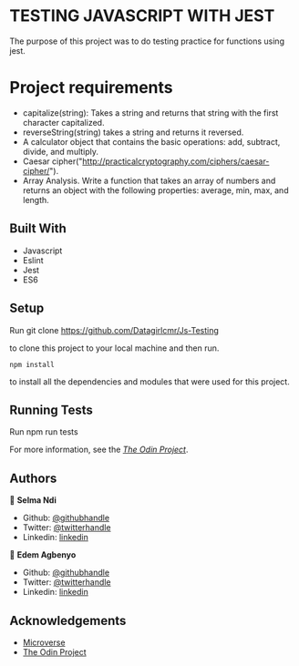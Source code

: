 # TESTING JAVASCRIPT WITH JEST
The purpose of this project was to do testing practice for functions using jest. 

# Project requirements
- capitalize(string): Takes a string and returns that string with the first character capitalized.
- reverseString(string) takes a string and returns it reversed.
- A calculator object that contains the basic operations: add, subtract, divide, and multiply.
- Caesar cipher("http://practicalcryptography.com/ciphers/caesar-cipher/").
- Array Analysis. Write a function that takes an array of numbers and returns an object with the following properties: average, min, max, and length.

   
## Built With

- Javascript
- Eslint
- Jest
- ES6

## Setup

Run
    git clone https://github.com/Datagirlcmr/Js-Testing

to clone this project to your local machine and then run.

    npm install

to install all the dependencies and modules that were used for this project.

## Running Tests
 Run
    npm run tests

For more information, see the
[*The Odin Project*](https://www.theodinproject.com/courses/javascript/lessons/testing-practice).
## Authors

👤 **Selma Ndi**

- Github: [@githubhandle](https://github.com/Datagirlcmr)
- Twitter: [@twitterhandle](https://twitter.com/SelmaNdi)
- Linkedin: [linkedin](https://www.linkedin.com/in/selma-ndi-datagirl-imba-8976ab32/)

👤 **Edem Agbenyo**

- Github: [@githubhandle](https://github.com/edemagbenyo )
- Twitter: [@twitterhandle](https://twitter.com/edemAgbenyo)
- Linkedin: [linkedin](https://www.linkedin.com/in/edemagbenyo/)


<!-- ACKNOWLEDGEMENTS -->
## Acknowledgements
* [Microverse](https://www.microverse.org/)
* [The Odin Project](https://www.theodinproject.com/courses/javascript/lessons/testing-practice)


